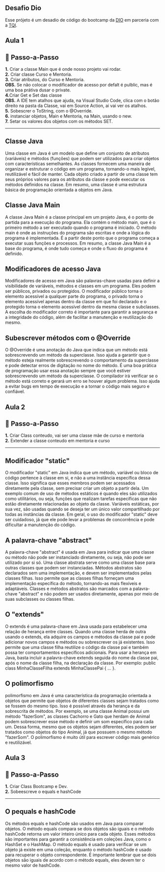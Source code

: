 ## Desafio Dio

Esse prójeto é um desadio de código do bootcamp da [DIO](https://www.dio.me/) em parceria com a [TQI](https://www.tqi.com.br/).

## Aula 1

<h2> 👣 Passo-a-Passo</h2>

<p>
<strong>	1.</strong> Criar a classe Main que é onde nosso projeto vai rodar. <br>
<strong>	2.</strong> Criar classe Curso e Mentoria. <br>
<strong>	3.</strong> Criar atributos, do Curso e Mentoria.<br> 
<strong>	OBS.</strong> Se não colocar o modificador de acesso por defalt é pulblic, mas é uma boa prátiva dusar o private.<br>
<strong>	4.</strong>Criar Get e Set das classe<br>
<strong>	OBS.</strong> A IDE tem atalhos que ajuda, na Visual Studio Code, clica com o botão direito na pasta da Classe, vai em Source Action, ai vai ver os atalhos.<br>
<strong>	5.</strong> Sobescrer o ToString, com o @Override.<br>
<strong>	6.</strong> instanciar objetos, Main e Mentoria, na Main, usando o new. <br>
<strong>	7.</strong> Setar os valores dos objetos com os métodos SET.<br></p>

---

<h2> Classe Java</h2>

<p> Uma classe em Java é um modelo que define um conjunto de atributos (variáveis) e métodos (funções) que podem ser utilizados para criar objetos com características semelhantes. As classes fornecem uma maneira de organizar e estruturar o código em um programa, tornando-o mais legível, reutilizável e fácil de manter. Cada objeto criado a partir de uma classe tem seus próprios valores para os atributos da classe e pode executar os métodos definidos na classe. Em resumo, uma classe é uma estrutura básica de programação orientada a objetos em Java. </p>


<h2> Classe Java Main</h2>

<p> A classe Java Main é a classe principal em um projeto Java, é o ponto de partida para a execução do programa. Ela contém o método main, que é o primeiro método a ser executado quando o programa é iniciado. O método main é onde as instruções do programa são escritas e onde a lógica do programa é implementada. É a partir deste ponto que o programa começa a executar suas funções e processos. Em resumo, a classe Java Main é a base do programa, é onde tudo começa e onde o fluxo do programa é definido. </p>


<h2> Modificadores de acesso Java</h2>

<p> Modificadores de acesso em Java são palavras-chave usadas para definir a visibilidade de variáveis, métodos e classes em um programa. Eles podem ser públicos, privados ou protegidos. O modificador público torna o elemento acessível a qualquer parte do programa, o privado torna o elemento acessível apenas dentro da classe em que foi declarado e o protegido torna o elemento acessível dentro da mesma classe e subclasses. A escolha do modificador correto é importante para garantir a segurança e a integridade do código, além de facilitar a manutenção e reutilização do mesmo. </p>


<h2> Subescrever métodos com o @Override </h2>

<p> O @Override é uma anotação do Java que indica que um método está sobrescrevendo um método da superclasse. Isso ajuda a garantir que o método esteja realmente sobrescrevendo o comportamento da superclasse e pode detectar erros de digitação no nome do método. É uma boa prática de programação usar essa anotação sempre que você estiver sobrescrevendo um método da superclasse. O compilador irá verificar se o método está correto e gerará um erro se houver algum problema. Isso ajuda a evitar bugs em tempo de execução e a tornar o código mais seguro e confiável.</p>


## Aula 2

<h2> 👣 Passo-a-Passo</h2>

<p>
<strong>	1.</strong> Criar Class conteudo, vai ser uma classe mãe de curso e mentoria <br>
<strong>	2.</strong> Extender a classe conteudo em mentoria e curso <br></p>

---

<h2> Modificador "static" </h2>

<p> O modificador "static" em Java indica que um método, variável ou bloco de código pertence à classe em si, e não a uma instância específica dessa classe. Isso significa que esses membros podem ser acessados diretamente pela classe, sem precisar criar um objeto a partir dela. Um exemplo comum de uso de métodos estáticos é quando eles são utilizados como utilitários, ou seja, funções que realizam tarefas específicas que não estão diretamente relacionadas ao objeto da classe. Variáveis estáticas, por sua vez, são usadas quando se deseja ter um único valor compartilhado por todas as instâncias da classe. Em geral, o uso do modificador "static" deve ser cuidadoso, já que ele pode levar a problemas de concorrência e pode dificultar a manutenção do código.</p>

<h2> A palavra-chave "abstract" </h2>

<p> A palavra-chave "abstract" é usada em Java para indicar que uma classe ou método não pode ser instanciado diretamente, ou seja, não pode ser utilizado por si só. Uma classe abstrata serve como uma classe base para outras classes que podem ser instanciadas. Métodos abstratos são declarados sem uma implementação, e devem ser implementados pelas classes filhas. Isso permite que as classes filhas forneçam uma implementação específica do método, tornando-as mais flexíveis e adaptáveis. Classes e métodos abstratos são marcados com a palavra-chave "abstract" e não podem ser usados diretamente, apenas por meio de suas subclasses ou classes filhas.</p>

<h2> O "extends" </h2>

<p> O extends é uma palavra-chave em Java usada para estabelecer uma relação de herança entre classes. Quando uma classe herda de outra usando o extends, ela adquire os campos e métodos da classe pai e pode adicionar novos campos e métodos ou sobrescrever os já existentes. Isso permite que uma classe filha reutilize o código da classe pai e também possa ter comportamentos específicos adicionais. Para usar a herança em Java, basta incluir a palavra-chave extends seguida do nome da classe pai, após o nome da classe filha, na declaração da classe. Por exemplo: public class MinhaClasseFilha extends MinhaClassePai { ... }.</p>

<h2> O polimorfismo </h2>

<p> polimorfismo em Java é uma característica da programação orientada a objetos que permite que objetos de diferentes classes sejam tratados como se fossem do mesmo tipo. Isso é possível através da herança e da sobrescrita de métodos. Por exemplo, se uma classe Animal possui um método "fazerSom", as classes Cachorro e Gato que herdam de Animal podem sobrescrever esse método e definir um som específico para cada um. Dessa forma, mesmo que os objetos sejam diferentes, eles podem ser tratados como objetos do tipo Animal, já que possuem o mesmo método "fazerSom". O polimorfismo é muito útil para escrever código mais genérico e reutilizável.</p>

## Aula 3

<h2> 👣 Passo-a-Passo</h2>

<p>
<strong>	1.</strong> Criar Class Bootcamp e Dev.<br>
<strong>	2.</strong> Sobeescreve o equals e hashCode<br></p>

---

<h2> O pequals e hashCode </h2>

<p> Os métodos equals e hashCode são usados em Java para comparar objetos. O método equals compara se dois objetos são iguais e o método hashCode retorna um valor inteiro único para cada objeto. Esses métodos são importantes para garantir a consistência em coleções Java, como o HashSet e o HashMap. O método equals é usado para verificar se um objeto já existe em uma coleção, enquanto o método hashCode é usado para recuperar o objeto correspondente. É importante lembrar que se dois objetos são iguais de acordo com o método equals, eles devem ter o mesmo valor de hashCode.</p>